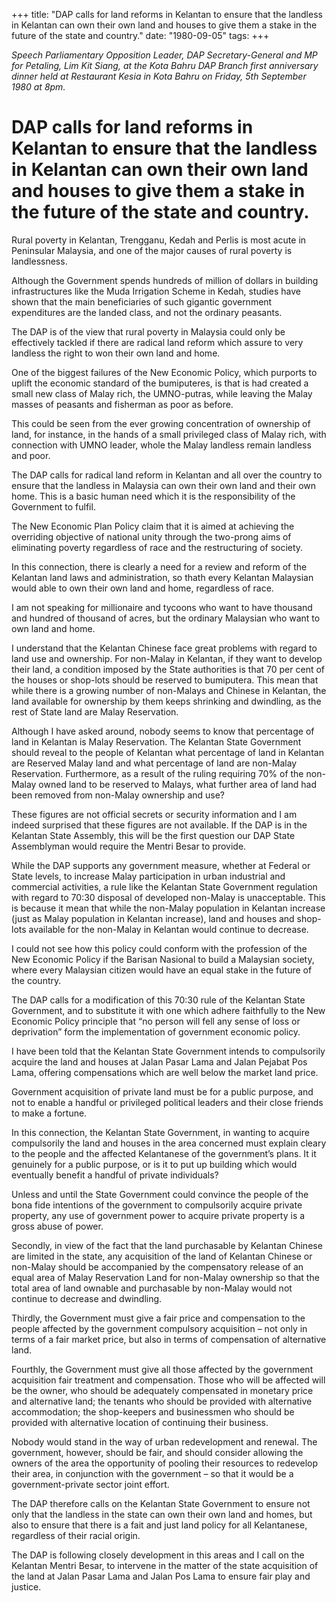+++ 
title: "DAP calls for land reforms in Kelantan to ensure that the landless in Kelantan can own their own land and houses to give them a stake in the future of the state and country."
date: "1980-09-05"
tags:
+++

_Speech Parliamentary Opposition Leader, DAP Secretary-General and MP for Petaling, Lim Kit Siang, at the Kota Bahru DAP Branch first anniversary dinner held at Restaurant Kesia in Kota Bahru on Friday, 5th  September 1980 at 8pm._

# DAP calls for land reforms in Kelantan to ensure that the landless in Kelantan can own their own land and houses to give them a stake in the future of the state and country.

Rural poverty in Kelantan, Trengganu, Kedah and Perlis is most acute in Peninsular Malaysia, and one of the major causes of rural poverty is landlessness.</u>

Although the Government spends hundreds of million of dollars in building infrastructures like the Muda Irrigation Scheme in Kedah, studies have shown that the main beneficiaries of such gigantic government expenditures are the landed class, and not the ordinary peasants.

The DAP is of the view that rural poverty in Malaysia could only be effectively tackled if there are radical land reform which assure to very landless the right to won their own land and home.

One of the biggest failures of the New Economic Policy, which purports to uplift the economic standard of the bumiputeres, is that is had created a small new class of Malay rich, the UMNO-putras, while leaving the Malay masses of peasants and fisherman as poor as before.

This could be seen from the ever growing concentration of ownership of land, for instance, in the hands of a small privileged class of Malay rich, with connection with UMNO leader, whole the Malay landless remain landless and poor.

The DAP calls for radical land reform in Kelantan and all over the country to ensure that the landless in Malaysia can own their own land and their own home. This is a basic human need which it is the responsibility of the Government to fulfil.

The New Economic Plan Policy claim that it is aimed at achieving the overriding objective of national unity through the two-prong aims of eliminating poverty regardless of race and the restructuring of society.

In this connection, there is clearly a need for a review and reform of the Kelantan land laws and administration, so thath every Kelantan Malaysian would able to own their own land and home, regardless of race.

I am not speaking for millionaire and tycoons who want to have thousand and hundred of thousand of acres, but the ordinary Malaysian who want to own land and home.

I understand that the Kelantan Chinese face great problems with regard to land use and ownership. For non-Malay in Kelantan, if they want to develop their land, a condition imposed by the State authorities is that 70 per cent of the houses or shop-lots should be reserved to bumiputera. This mean that while there is a growing number of non-Malays and Chinese in Kelantan, the land available for ownership by them keeps shrinking and dwindling, as the rest of State land are Malay Reservation.

Although I have asked around, nobody seems to know that percentage of land in Kelantan is Malay Reservation. The Kelantan State Government should reveal to the people of Kelantan what percentage of land in Kelantan are Reserved Malay land and what percentage of land are non-Malay Reservation. Furthermore, as a result of the ruling requiring 70% of the non-Malay owned land to be reserved to Malays, what further area of land had been removed from non-Malay ownership and use?

These figures are not official secrets or security information and I am indeed surprised that these figures are not available. If the DAP is in the Kelantan State Assembly, this will be the first question our DAP State Assemblyman would require the Mentri Besar to provide.

While the DAP supports any government measure, whether at Federal or State levels, to increase Malay participation in urban industrial and commercial activities, a rule like the Kelantan State Government regulation with regard to 70:30 disposal of developed non-Malay is unacceptable. This is because it mean that while the non-Malay population in Kelantan increase (just as Malay population in Kelantan increase), land and houses and shop-lots available for the non-Malay in Kelantan would continue to decrease.

I could not see how this policy could conform with the profession of the New Economic Policy if the Barisan Nasional to build a Malaysian society, where every Malaysian citizen would have an equal stake in the future of the country.

The DAP calls for a modification of this 70:30 rule of the Kelantan State Government, and to substitute it with one which adhere faithfully to the New Economic Policy principle that “no person will fell any sense of loss or deprivation” form the implementation of government economic policy.

I have been told that the Kelantan State Government intends to compulsorily acquire the land and houses at Jalan Pasar Lama and Jalan Pejabat Pos Lama, offering compensations which are well below the market land price.

Government acquisition of private land must be for a public purpose, and not to enable a handful or privileged political leaders and their close friends to make a fortune.

In this connection, the Kelantan State Government, in wanting to acquire compulsorily the land and houses in the area concerned must explain cleary to the people and the affected Kelantanese of the government’s plans. It it genuinely for a public purpose, or is it to put up building which would eventually benefit a handful of private individuals?

Unless and until the State Government could convince the people of the bona fide intentions of the government to compulsorily acquire private property, any use of government power to acquire private property is a gross abuse of power.

Secondly, in view of the fact that the land purchasable by Kelantan Chinese are limited in the state, any acquisition of the land of Kelantan Chinese or non-Malay should be accompanied by the compensatory release of an equal area of Malay Reservation Land for non-Malay ownership so that the total area of land ownable and purchasable by non-Malay would not continue to decrease and dwindling.

Thirdly, the Government must give a fair price and compensation to the people affected by the government compulsory acquisition – not only in terms of a fair market price, but also in terms of compensation of alternative land.

Fourthly, the Government must give all those affected by the government acquisition fair treatment and compensation. Those who will be affected will be the owner, who should be adequately compensated in monetary price and alternative land; the tenants who should be provided with alternative accommodation; the shop-keepers and businessmen who should be provided with alternative location of continuing their business.

Nobody would stand in the way of urban redevelopment and renewal. The government, however, should be fair, and should consider allowing the owners of the area the opportunity of pooling their resources to redevelop their area, in conjunction with the government – so that it would be a government-private sector joint effort.

The DAP therefore calls on the Kelantan State Government to ensure not only that the landless in the state can own their own land and homes, but also to ensure that there is a fait and just land policy for all Kelantanese, regardless of their racial origin.

The DAP is following closely development in this areas and I call on the Kelantan Mentri Besar, to intervene in the matter of the state acquisition of the land at Jalan Pasar Lama and Jalan Pos Lama to ensure fair play and justice.
 
